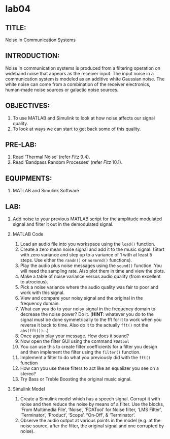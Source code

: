 # lab04

## TITLE:
Noise in Communication Systems


## INTRODUCTION:
Noise in communication systems is produced from a filtering operation on wideband noise that appears as the receiver input. The input noise in a communication system is modeled as an additive white Gaussian noise. The white noise can come from a combination of the receiver electronics, human‐made noise sources or galactic noise sources.


## OBJECTIVES:
1. To use MATLAB and Simulink to look at how noise affects our signal quality.
2. To look at ways we can start to get back some of this quality.


## PRE-LAB:
1. Read ‘Thermal Noise’ (refer *Fitz* 9.4).
2. Read ‘Bandpass Random Processes’ (refer *Fitz* 10.1).


## EQUIPMENTS:
1. MATLAB and Simulink Software


## LAB:
1. Add noise to your previous MATLAB script for the amplitude modulated signal and filter it out in the demodulated signal.

2. MATLAB Code
	1. Load an audio file into you workspace using the `load()` function.
	2. Create a zero mean noise signal and add it to the music signal. (Start with zero variance and step up to a variance of 1 with at least 5 steps. Use either the `randn()` or `normrnd()` functions).
	3. Play the audio plus noise messages using the `sound()` function. You will need the sampling rate. Also plot them in time and view the plots.
	4. Make a table of noise variance versus audio quality (from excellent to atrocious).
	5. Pick a noise variance where the audio quality was fair to poor and work with this signal.
	6. View and compare your noisy signal and the original in the frequency domain.
	7. What can you do to your noisy signal in the frequency domain to decrease the noise power? Do it. (**HINT**: whatever you do to the signal must be done symmetrically to the fft for it to work when you reverse it back to time. Also do it to the actually `fft()` not the `abs(fft())`...)
	8. Once again play your message. How does it sound?
	9. Now open the filter GUI using the command `FDAtool`
	10. You can use this to create filter coefficients for a filter you design and then implement the filter using the `filter()` function.
	11. Implement a filter to do what you previously did with the `fft()` function
	12. How can you use these filters to act like an equalizer you see on a stereo?
	13. Try Bass or Treble Boosting the original music signal.

3. Simulink Model
	1. Create a Simulink model which has a speech signal. Corrupt it with noise and then reduce the noise by means of a filter. Use the blocks, ‘From Multimedia File’, ‘Noise’, ‘FDATool’ for Noise filter, ‘LMS Filter’, ‘Terminator’, ‘Product’, ‘Scope’, “On‐Off’, & ‘Terminator’.
	2. Observe the audio output at various points in the model (e.g. at the noise source, after the filter, the original signal and one corrupted by noise).
